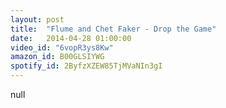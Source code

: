 ```yaml
---
layout: post
title:  "Flume and Chet Faker - Drop the Game"
date:   2014-04-28 01:00:00
video_id: "6vopR3ys8Kw"
amazon_id: B00GLSIYWG
spotify_id: 2ByfzXZEW85TjMVaNIn3gI
---
```

null
